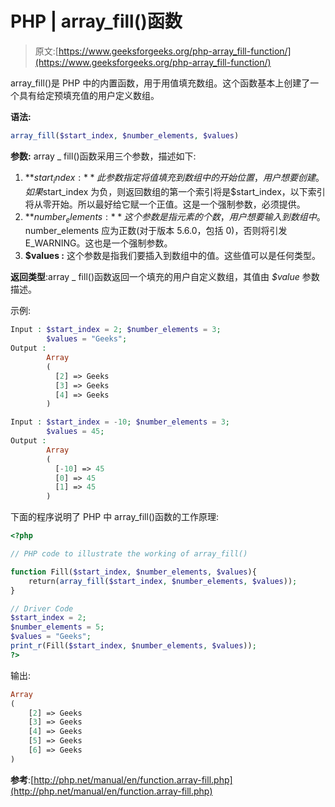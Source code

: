 # PHP | array_fill()函数

> 原文:[https://www.geeksforgeeks.org/php-array_fill-function/](https://www.geeksforgeeks.org/php-array_fill-function/)

array_fill()是 PHP 中的内置函数，用于用值填充数组。这个函数基本上创建了一个具有给定预填充值的用户定义数组。

**语法:**

```php
array_fill($start_index, $number_elements, $values)
```

**参数:**
array _ fill()函数采用三个参数，描述如下:

1.  **$start_index:** 此参数指定将值填充到数组中的开始位置，用户想要创建。如果$start_index 为负，则返回数组的第一个索引将是$start_index，以下索引将从零开始。所以最好给它赋一个正值。这是一个强制参数，必须提供。
2.  **$number_elements:** 这个参数是指元素的个数，用户想要输入到数组中。$number_elements 应为正数(对于版本 5.6.0，包括 0)，否则将引发 E_WARNING。这也是一个强制参数。
3.  **$values :** 这个参数是指我们要插入到数组中的值。这些值可以是任何类型。

**返回类型**:array _ fill()函数返回一个填充的用户自定义数组，其值由 *$value* 参数描述。

示例:

```php
Input : $start_index = 2; $number_elements = 3;
        $values = "Geeks";
Output :
        Array
        (
          [2] => Geeks
          [3] => Geeks
          [4] => Geeks
        )

Input : $start_index = -10; $number_elements = 3;
        $values = 45;
Output :
        Array
        (
          [-10] => 45
          [0] => 45
          [1] => 45
        )

```

下面的程序说明了 PHP 中 array_fill()函数的工作原理:

```php
<?php

// PHP code to illustrate the working of array_fill()

function Fill($start_index, $number_elements, $values){
    return(array_fill($start_index, $number_elements, $values));
}

// Driver Code
$start_index = 2;
$number_elements = 5;
$values = "Geeks";
print_r(Fill($start_index, $number_elements, $values));
?>
```

输出:

```php
Array
(
    [2] => Geeks
    [3] => Geeks
    [4] => Geeks
    [5] => Geeks
    [6] => Geeks
)

```

**参考**:[http://php.net/manual/en/function.array-fill.php](http://php.net/manual/en/function.array-fill.php)